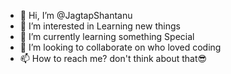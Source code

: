 - 👋 Hi, I’m @JagtapShantanu
- 👀 I’m interested in Learning new things
- 🌱 I’m currently learning something Special
- 💞️ I’m looking to collaborate on who loved coding
- 📫 How to reach me? don't think about that😎

<!---
JagtapShantanu/JagtapShantanu is a ✨ special ✨ repository because its `README.md` (this file) appears on your GitHub profile.
You can click the Preview link to take a look at your changes.
--->
